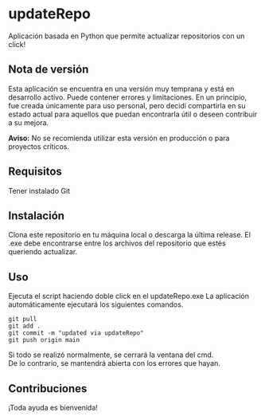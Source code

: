 # updateRepo

Aplicación basada en Python que permite actualizar repositorios con un click!

## Nota de versión

Esta aplicación se encuentra en una versión muy temprana y está en desarrollo activo. Puede contener errores y limitaciones. En un principio, fue creada únicamente para uso personal, pero decidí compartirla en su estado actual para aquellos que puedan encontrarla útil o deseen contribuir a su mejora.

**Aviso:** No se recomienda utilizar esta versión en producción o para proyectos críticos.

## Requisitos

Tener instalado Git

## Instalación

Clona este repositorio en tu máquina local o descarga la última release.
El .exe debe encontrarse entre los archivos del repositorio que estés queriendo actualizar.

## Uso

Ejecuta el script haciendo doble click en el updateRepo.exe
La aplicación automáticamente ejecutará los siguientes comandos.

`git pull`  
`git add .`  
`git commit -m "updated via updateRepo"`  
`git push origin main`

Si todo se realizó normalmente, se cerrará la ventana del cmd.  
De lo contrario, se mantendrá abierta con los errores que hayan.

## Contribuciones

¡Toda ayuda es bienvenida!
